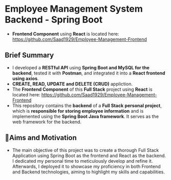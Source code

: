 # Employee Management System Backend - Spring Boot
- **Frontend Component** using **React** is located here: https://github.com/Saad1929/Employee-Management-Frontend
## Brief Summary
- I developed a **RESTful API** using **Spring Boot and MySQL for the backend**, tested it with **Postman**, and integrated it into a **React frontend using axios**.
- **CREATE, READ, UPDATE and DELETE (CRUD)** appliction.
- The **Frontend Component** of this **Full Stack** project using **React** is located here: https://github.com/Saad1929/Employee-Management-Frontend
- This repository contains the **backend** of a **Full Stack** **personal project**, which is **responsible for storing employee information** and is implemented using the **Spring Boot Java framework**. It serves as the web framework for the backend.
## 🎯Aims and Motivation
- The main objective of this project was to create a thorough Full Stack Application using Spring Boot as the frontend and React as the backend. I dedicated my personal time to meticulously develop and refine it. Afterwards, I deployed it to showcase my proficiency in both Frontend and Backend technologies, aiming to highlight my skills and capabilities.
